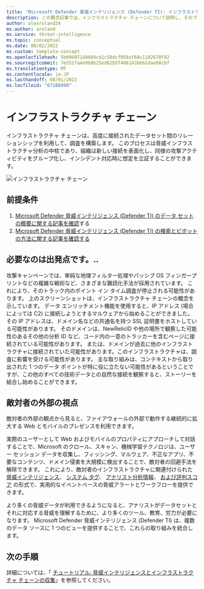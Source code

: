 ```yaml
---
title: 'Microsoft Defender 脅威インテリジェンス (Defender TI): インフラストラクチャ チェーン'
description: この概念記事では、インフラストラクチャ チェーンについて説明し、そのプロセスを適用して、Microsoft Defender 脅威インテリジェンス (Defender TI) を使用して脅威インフラストラクチャ分析を実行する方法について説明します。
author: alexroland24
ms.author: aroland
ms.service: threat-intelligence
ms.topic: conceptual
ms.date: 08/02/2022
ms.custom: template-concept
ms.openlocfilehash: 5b094971d4004cb1c58dcf058af68c1182670f92
ms.sourcegitcommit: 7e551fa4e9b8b25ed62b5f406143b6b1dae08cbf
ms.translationtype: MT
ms.contentlocale: ja-JP
ms.lasthandoff: 08/01/2022
ms.locfileid: "67108898"
---
```

# <a name="infrastructure-chaining"></a>インフラストラクチャ チェーン

インフラストラクチャ チェーンは、高度に接続されたデータセット間のリレーションシップを利用して、調査を構築します。 このプロセスは脅威インフラストラクチャ分析の中核であり、組織は新しい接続を表面化し、同様の攻撃アクティビティをグループ化し、インシデント対応時に想定を立証することができます。

![インフラストラクチャ チェーン](media/infrastructureChaining.png)

## <a name="prerequisites"></a>前提条件

1. [Microsoft Defender 脅威インテリジェンス (Defender TI) のデータ セットの概要に関する記事を確認](data-sets.md)する
2. [Microsoft Defender 脅威インテリジェンス (Defender TI) の検索とピボットの方法に関する記事を確認する](searching-and-pivoting.md)

## <a name="all-you-need-is-a-starting-point"></a>必要なのは出発点です。..

攻撃キャンペーンでは、単純な地理フィルター処理やパッシブ OS フィンガープリントなどの複雑な戦術など、さまざまな難読化手法が採用されています。 これにより、そのトラック内のポイント イン タイム調査が停止される可能性があります。 上のスクリーンショットは、インフラストラクチャ チェーンの概念を示しています。 データ エンリッチメント機能を使用すると、IP アドレス (場合によっては C2) に接続しようとするマルウェアから始めることができました。 その IP アドレスは、ドメイン名などの共通名を持つ SSL 証明書をホストしている可能性があります。 そのドメインは、NewRelicID や他の場所で観察した可能性のあるその他の分析 ID など、コード内の一意のトラッカーを含むページに接続されている可能性があります。 または、ドメインが過去に他のインフラストラクチャに接続されていた可能性があります。このインフラストラクチャは、調査に影響を受ける可能性があります。 主な取り組みは、コンテキストから取り出された 1 つのデータ ポイントが特に役に立たない可能性があるということですが、この他のすべての技術データとの自然な接続を観察すると、ストーリーを結合し始めることができます。

## <a name="an-adversarys-outside-in-perspective"></a>敵対者の外部の視点

敵対者の外部の観点から見ると、ファイアウォールの外部で動作する継続的に拡大する Web とモバイルのプレゼンスを利用できます。

実際のユーザーとして Web およびモバイルのプロパティにアプローチして対話することで、Microsoft のクロール、スキャン、機械学習テクノロジは、ユーザー セッション データを収集し、フィッシング、マルウェア、不正なアプリ、不要なコンテンツ、ドメイン侵害を大規模に検出することで、敵対者の回避手法を解除できます。 これにより、敵対者のインフラストラクチャに関連付けられた [脅威インテリジェンス](what-is-microsoft-defender-threat-intelligence-defender-tI.md)、 [システム タグ](using-tags.md)、 [アナリスト分析情報](analyst-insights.md)、 [および評判スコア](reputation-scoring.md) の形式で、実用的なイベントベースの脅威アラートとワークフローを提供できます。

より多くの脅威データが利用できるようになると、アナリストがデータセットとそれに対応する脅威を理解するために、より多くのツール、教育、労力が必要になります。 Microsoft Defender 脅威インテリジェンス (Defender TI) は、複数のデータ ソースに 1 つのビューを提供することで、これらの取り組みを統合します。

## <a name="next-steps"></a>次の手順
詳細については、「 [チュートリアル: 脅威インテリジェンスとインフラストラクチャ チェーンの収集](gathering-threat-intelligence-and-infrastructure-chaining.md)」を参照してください。